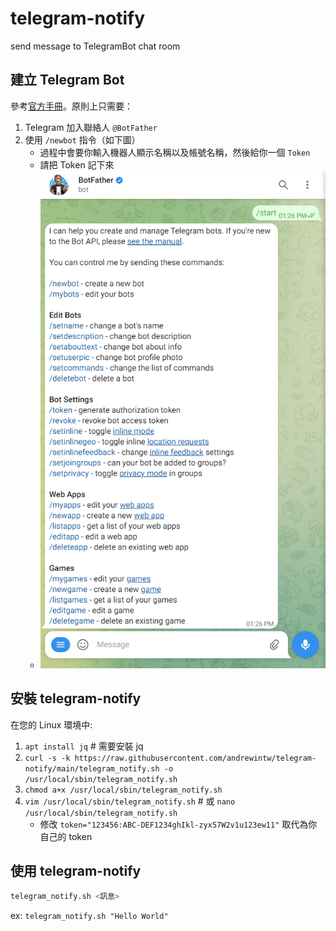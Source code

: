 # telegram-notify

send message to TelegramBot chat room


## 建立 Telegram Bot

參考[官方手冊](https://core.telegram.org/bots/features#botfather)。原則上只需要：

1. Telegram 加入聯絡人 `@BotFather`
2. 使用 `/newbot` 指令（如下圖）
	* 過程中會要你輸入機器人顯示名稱以及帳號名稱，然後給你一個 `Token`
	* 請把 Token 記下來
	* ![](BotFather.png)

## 安裝 telegram-notify

在您的 Linux 環境中:

1. `apt install jq` # 需要安裝 jq
2. `curl -s -k https://raw.githubusercontent.com/andrewintw/telegram-notify/main/telegram_notify.sh -o /usr/local/sbin/telegram_notify.sh`
3. `chmod a+x /usr/local/sbin/telegram_notify.sh`
4. `vim /usr/local/sbin/telegram_notify.sh` # 或 `nano /usr/local/sbin/telegram_notify.sh`
	* 修改 `token="123456:ABC-DEF1234ghIkl-zyx57W2v1u123ew11"` 取代為你自己的 token

## 使用 telegram-notify

```bash
telegram_notify.sh <訊息>
```

ex: `telegram_notify.sh "Hello World"`

